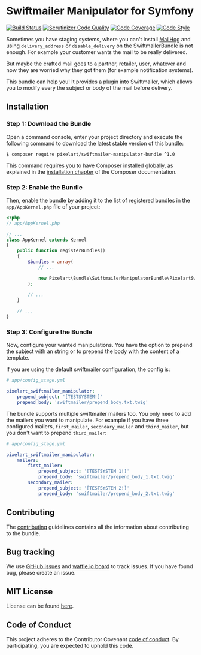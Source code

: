 Swiftmailer Manipulator for Symfony
===================================

[![Build Status](https://travis-ci.org/pixelart/swiftmailer-manipulator-bundle.svg?branch=master)](https://travis-ci.org/pixelart/swiftmailer-manipulator-bundle)
[![Scrutinizer Code Quality](https://scrutinizer-ci.com/g/pixelart/swiftmailer-manipulator-bundle/badges/quality-score.png?b=master)](https://scrutinizer-ci.com/g/pixelart/swiftmailer-manipulator-bundle/?branch=master)
[![Code Coverage](https://scrutinizer-ci.com/g/pixelart/swiftmailer-manipulator-bundle/badges/coverage.png?b=master)](https://scrutinizer-ci.com/g/pixelart/swiftmailer-manipulator-bundle/?branch=master)
[![Code Style](https://styleci.io/repos/70606516/shield?style=flat)](https://styleci.io/repos/70606516)

Sometimes you have staging systems, where you can't install [MailHog] and
using `delivery_address` or `disable_delivery` on the SwiftmailerBundle is
not enough. For example your customer wants the mail to be really delivered.

But maybe the crafted mail goes to a partner, retailer, user, whatever and now
they are worried why they got them (for example notification systems).

This bundle can help you! It provides a plugin into Swiftmailer, which allows
you to modify every the subject or body of the mail before delivery.

Installation
------------

### Step 1: Download the Bundle

Open a command console, enter your project directory and execute the
following command to download the latest stable version of this bundle:

```console
$ composer require pixelart/swiftmailer-manipulator-bundle ^1.0
```

This command requires you to have Composer installed globally, as explained
in the [installation chapter][composer global install] of the Composer
documentation.

### Step 2: Enable the Bundle

Then, enable the bundle by adding it to the list of registered bundles
in the `app/AppKernel.php` file of your project:

```php
<?php
// app/AppKernel.php

// ...
class AppKernel extends Kernel
{
    public function registerBundles()
    {
        $bundles = array(
            // ...

            new Pixelart\Bundle\SwiftmailerManipulatorBundle\PixelartSwiftmailerManipulatorBundle(),
        );

        // ...
    }

    // ...
}
```

### Step 3: Configure the Bundle

Now, configure your wanted manipulations. You have the option to prepend
the subject with an string or to prepend the body with the content of a
template.

If you are using the default swiftmailer configuration, the config is:

```yaml
# app/config_stage.yml

pixelart_swiftmailer_manipulator:
    prepend_subject: '[TESTSYSTEM!]'
    prepend_body: 'swiftmailer/prepend_body.txt.twig'
```

The bundle supports multiple swiftmailer mailers too. You only need to add
the mailers you want to manipulate. For example if you have three configured
mailers, `first_mailer`, `secondary_mailer` and `third_mailer`, but you don't
want to prepend `third_mailer`:

```yaml
# app/config_stage.yml

pixelart_swiftmailer_manipulator:
    mailers:
        first_mailer:
            prepend_subject: '[TESTSYSTEM 1!]'
            prepend_body: 'swiftmailer/prepend_body_1.txt.twig'
        secondary_mailer:
            prepend_subject: '[TESTSYSTEM 2!]'
            prepend_body: 'swiftmailer/prepend_body_2.txt.twig'
```

Contributing
------------

The [contributing](CONTRIBUTING.md) guidelines contains all the information
about contributing to the bundle.

Bug tracking
------------

We use [GitHub issues](https://github.com/pixelart/swiftmailer-manipulator-bundle/issues)
and [waffle.io board](https://waffle.io/pixelart/swiftmailer-manipulator-bundle)
to track issues. If you have found bug, please create an issue.

MIT License
-----------

License can be found [here](LICENSE).

Code of Conduct
---------------

This project adheres to the Contributor Covenant [code of conduct](CODE_OF_CONDUCT.md).
By participating, you are expected to uphold this code.

[MailHog]: https://github.com/mailhog/MailHog
[composer global install]: https://getcomposer.org/doc/00-intro.md
